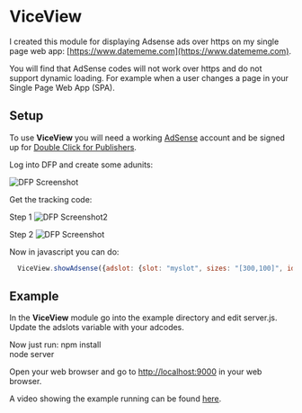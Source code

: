 # ViceView

I created this module for displaying Adsense ads over https on my single page web app:  [https://www.datememe.com](https://www.datememe.com).

You will find that AdSense codes will not work over https and do not support dynamic loading.  For example when a user changes a page in your Single Page Web App (SPA).


## Setup

To use **ViceView** you will need a working [AdSense](https://www.google.com/adsense) account and be signed up for [Double Click for Publishers](https://www.google.com/dfp).

Log into DFP and create some adunits:

![DFP Screenshot](https://5484a7c8787337b3f8d1092258c32bcb653c2398.googledrive.com/host/0B4H2Vx5E4Rjlcm9RczkxNFZzaTQ/DoubleClick_for_Publishers_-_Ad_units.png)

Get the tracking code:

Step 1
![DFP Screenshot2](https://5484a7c8787337b3f8d1092258c32bcb653c2398.googledrive.com/host/0B4H2Vx5E4Rjlcm9RczkxNFZzaTQ/DoubleClick_for_Publishers_-_Network_settings.png)

Step 2
![DFP Screenshot](https://5484a7c8787337b3f8d1092258c32bcb653c2398.googledrive.com/host/0B4H2Vx5E4Rjlcm9RczkxNFZzaTQ/DoubleClick_for_Publishers_-_Network_settings-Tag.png)

Now in javascript you can do:  
```javascript
  ViceView.showAdsense({adslot: {slot: "myslot", sizes: "[300,100]", id:"your adsenseid"}, element: "element", adwidth: 300, adheight: 100});
```
 


## Example

In the **ViceView** module go into the example directory and edit server.js.   Update the adslots variable with your adcodes.

Now just run:
    npm install  
    node server  

Open your web browser and go to [http://localhost:9000](http://localhost:9000) in your web browser.

A video showing the example running can be found [here](https://5484a7c8787337b3f8d1092258c32bcb653c2398.googledrive.com/host/0B4H2Vx5E4Rjlcm9RczkxNFZzaTQ/viceview-example.mp4).
    
